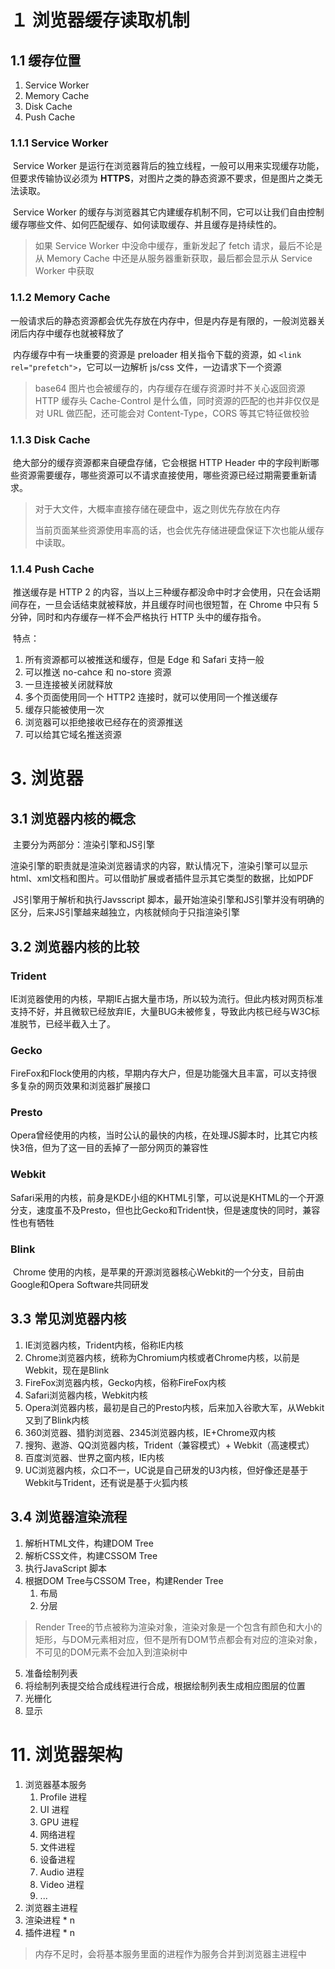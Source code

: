 # １ 浏览器缓存读取机制

## 1.1  缓存位置

1. Service Worker
2. Memory Cache
3. Disk Cache
4. Push Cache

### 1.1.1 Service Worker

​	Service Worker 是运行在浏览器背后的独立线程，一般可以用来实现缓存功能，但要求传输协议必须为 **HTTPS**，对图片之类的静态资源不要求，但是图片之类无法读取。

​	Service Worker 的缓存与浏览器其它内建缓存机制不同，它可以让我们自由控制缓存哪些文件、如何匹配缓存、如何读取缓存、并且缓存是持续性的。

> 如果 Service Worker 中没命中缓存，重新发起了 fetch 请求，最后不论是从 Memory Cache 中还是从服务器重新获取，最后都会显示从 Service Worker 中获取

### 1.1.2 Memory Cache

​	一般请求后的静态资源都会优先存放在内存中，但是内存是有限的，一般浏览器关闭后内存中缓存也就被释放了

​	内存缓存中有一块重要的资源是 preloader 相关指令下载的资源，如 `<link rel="prefetch">`，它可以一边解析 js/css 文件，一边请求下一个资源

> base64 图片也会被缓存的，内存缓存在缓存资源时并不关心返回资源 HTTP 缓存头 Cache-Control 是什么值，同时资源的匹配的也并非仅仅是对 URL 做匹配，还可能会对 Content-Type，CORS 等其它特征做校验

### 1.1.3 Disk Cache

​	绝大部分的缓存资源都来自硬盘存储，它会根据 HTTP Header 中的字段判断哪些资源需要缓存，哪些资源可以不请求直接使用，哪些资源已经过期需要重新请求。

> 对于大文件，大概率直接存储在硬盘中，返之则优先存放在内存
>
> 当前页面某些资源使用率高的话，也会优先存储进硬盘保证下次也能从缓存中读取。

### 1.1.4 Push Cache

​	推送缓存是 HTTP 2 的内容，当以上三种缓存都没命中时才会使用，只在会话期间存在，一旦会话结束就被释放，并且缓存时间也很短暂，在 Chrome 中只有 5 分钟，同时和内存缓存一样不会严格执行 HTTP 头中的缓存指令。

​	特点：

1. 所有资源都可以被推送和缓存，但是 Edge 和 Safari 支持一般
2. 可以推送 no-cahce 和 no-store 资源 
3. 一旦连接被关闭就释放
4. 多个页面使用同一个 HTTP2 连接时，就可以使用同一个推送缓存
5. 缓存只能被使用一次
6. 浏览器可以拒绝接收已经存在的资源推送
7. 可以给其它域名推送资源

# 3. 浏览器

## 3.1 浏览器内核的概念

​	主要分为两部分：渲染引擎和JS引擎

​	渲染引擎的职责就是渲染浏览器请求的内容，默认情况下，渲染引擎可以显示html、xml文档和图片。可以借助扩展或者插件显示其它类型的数据，比如PDF

​	JS引擎用于解析和执行Javsscript 脚本，最开始渲染引擎和JS引擎并没有明确的区分，后来JS引擎越来越独立，内核就倾向于只指渲染引擎

## 3.2 浏览器内核的比较

### Trident

​	IE浏览器使用的内核，早期IE占据大量市场，所以较为流行。但此内核对网页标准支持不好，并且微软已经放弃IE，大量BUG未被修复，导致此内核已经与W3C标准脱节，已经半截入土了。

### Gecko

​	FireFox和Flock使用的内核，早期内存大户，但是功能强大且丰富，可以支持很多复杂的网页效果和浏览器扩展接口

### Presto

​	Opera曾经使用的内核，当时公认的最快的内核，在处理JS脚本时，比其它内核快3倍，但为了这一目的丢掉了一部分网页的兼容性

### Webkit

​	Safari采用的内核，前身是KDE小组的KHTML引擎，可以说是KHTML的一个开源分支，速度虽不及Presto，但也比Gecko和Trident快，但是速度快的同时，兼容性也有牺牲

### Blink

​	Chrome 使用的内核，是苹果的开源浏览器核心Webkit的一个分支，目前由Google和Opera Software共同研发

## 3.3 常见浏览器内核

1. IE浏览器内核，Trident内核，俗称IE内核
2. Chrome浏览器内核，统称为Chromium内核或者Chrome内核，以前是Webkit，现在是Blink
3. FireFox浏览器内核，Gecko内核，俗称FireFox内核
4. Safari浏览器内核，Webkit内核
5. Opera浏览器内核，最初是自己的Presto内核，后来加入谷歌大军，从Webkit又到了Blink内核
6. 360浏览器、猎豹浏览器、2345浏览器内核，IE+Chrome双内核
7. 搜狗、遨游、QQ浏览器内核，Trident（兼容模式）+ Webkit（高速模式）
8. 百度浏览器、世界之窗内核，IE内核
9. UC浏览器内核，众口不一，UC说是自己研发的U3内核，但好像还是基于Webkit与Trident，还有说是基于火狐内核

## 3.4 浏览器渲染流程

1. 解析HTML文件，构建DOM Tree
2. 解析CSS文件，构建CSSOM Tree
3. 执行JavaScript 脚本
4. 根据DOM Tree与CSSOM Tree，构建Render Tree 
   1. 布局
   2. 分层

> Render Tree的节点被称为渲染对象，渲染对象是一个包含有颜色和大小的矩形，与DOM元素相对应，但不是所有DOM节点都会有对应的渲染对象，不可见的DOM元素不会加入到渲染树中

5. 准备绘制列表
6. 将绘制列表提交给合成线程进行合成，根据绘制列表生成相应图层的位置
7. 光栅化
8. 显示

# 11. 浏览器架构

1. 浏览器基本服务
   1. Profile 进程
   2. UI 进程
   3. GPU 进程
   4. 网络进程
   5. 文件进程
   6. 设备进程
   7. Audio 进程
   8. Video 进程
   9. ...
2. 浏览器主进程
3. 渲染进程 * n
4. 插件进程 * n

> 内存不足时，会将基本服务里面的进程作为服务合并到浏览器主进程中

# 